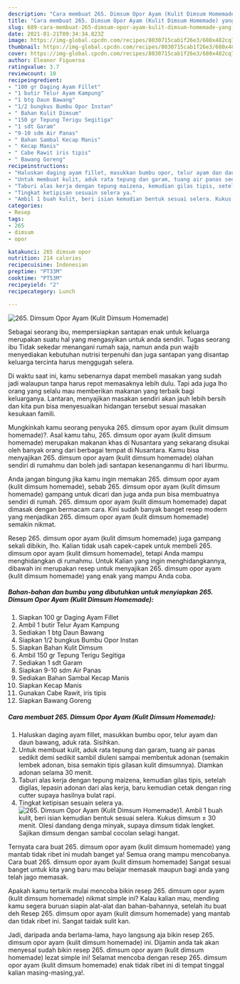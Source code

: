```yaml
---
description: "Cara membuat 265. Dimsum Opor Ayam (Kulit Dimsum Homemade) yang nikmat Untuk Jualan"
title: "Cara membuat 265. Dimsum Opor Ayam (Kulit Dimsum Homemade) yang nikmat Untuk Jualan"
slug: 689-cara-membuat-265-dimsum-opor-ayam-kulit-dimsum-homemade-yang-nikmat-untuk-jualan
date: 2021-01-21T09:34:34.823Z
image: https://img-global.cpcdn.com/recipes/8030715cab1f26e3/680x482cq70/265-dimsum-opor-ayam-kulit-dimsum-homemade-foto-resep-utama.jpg
thumbnail: https://img-global.cpcdn.com/recipes/8030715cab1f26e3/680x482cq70/265-dimsum-opor-ayam-kulit-dimsum-homemade-foto-resep-utama.jpg
cover: https://img-global.cpcdn.com/recipes/8030715cab1f26e3/680x482cq70/265-dimsum-opor-ayam-kulit-dimsum-homemade-foto-resep-utama.jpg
author: Eleanor Figueroa
ratingvalue: 3.7
reviewcount: 10
recipeingredient:
- "100 gr Daging Ayam Fillet"
- "1 butir Telur Ayam Kampung"
- "1 btg Daun Bawang"
- "1/2 bungkus Bumbu Opor Instan"
- " Bahan Kulit Dimsum"
- "150 gr Tepung Terigu Segitiga"
- "1 sdt Garam"
- "9-10 sdm Air Panas"
- " Bahan Sambal Kecap Manis"
- " Kecap Manis"
- " Cabe Rawit iris tipis"
- " Bawang Goreng"
recipeinstructions:
- "Haluskan daging ayam fillet, masukkan bumbu opor, telur ayam dan daun bawang, aduk rata. Sisihkan."
- "Untuk membuat kulit, aduk rata tepung dan garam, tuang air panas sedikit demi sedikit sambil diuleni sampai membentuk adonan (semakin lembek adonan, bisa semakin tipis gilasan kulit dimsumnya). Diamkan adonan selama 30 menit."
- "Taburi alas kerja dengan tepung maizena, kemudian gilas tipis, setelah digilas, lepasin adonan dari alas kerja, baru kemudian cetak dengan ring cutter supaya hasilnya bulat rapi."
- "Tingkat ketipisan sesuain selera ya."
- "Ambil 1 buah kulit, beri isian kemudian bentuk sesuai selera. Kukus dimsum ± 30 menit. Olesi dandang denga minyak, supaya dimsum tidak lengket. Sajikan dimsum dengan sambal cocolan selagi hangat."
categories:
- Resep
tags:
- 265
- dimsum
- opor

katakunci: 265 dimsum opor 
nutrition: 214 calories
recipecuisine: Indonesian
preptime: "PT33M"
cooktime: "PT53M"
recipeyield: "2"
recipecategory: Lunch

---
```



![265. Dimsum Opor Ayam (Kulit Dimsum Homemade)](https://img-global.cpcdn.com/recipes/8030715cab1f26e3/680x482cq70/265-dimsum-opor-ayam-kulit-dimsum-homemade-foto-resep-utama.jpg)

Sebagai seorang ibu, mempersiapkan santapan enak untuk keluarga merupakan suatu hal yang mengasyikan untuk anda sendiri. Tugas seorang ibu Tidak sekedar menangani rumah saja, namun anda pun wajib menyediakan kebutuhan nutrisi terpenuhi dan juga santapan yang disantap keluarga tercinta harus menggugah selera.

Di waktu  saat ini, kamu sebenarnya dapat membeli masakan yang sudah jadi walaupun tanpa harus repot memasaknya lebih dulu. Tapi ada juga lho orang yang selalu mau memberikan makanan yang terbaik bagi keluarganya. Lantaran, menyajikan masakan sendiri akan jauh lebih bersih dan kita pun bisa menyesuaikan hidangan tersebut sesuai masakan kesukaan famili. 



Mungkinkah kamu seorang penyuka 265. dimsum opor ayam (kulit dimsum homemade)?. Asal kamu tahu, 265. dimsum opor ayam (kulit dimsum homemade) merupakan makanan khas di Nusantara yang sekarang disukai oleh banyak orang dari berbagai tempat di Nusantara. Kamu bisa menyajikan 265. dimsum opor ayam (kulit dimsum homemade) olahan sendiri di rumahmu dan boleh jadi santapan kesenanganmu di hari liburmu.

Anda jangan bingung jika kamu ingin memakan 265. dimsum opor ayam (kulit dimsum homemade), sebab 265. dimsum opor ayam (kulit dimsum homemade) gampang untuk dicari dan juga anda pun bisa membuatnya sendiri di rumah. 265. dimsum opor ayam (kulit dimsum homemade) dapat dimasak dengan bermacam cara. Kini sudah banyak banget resep modern yang menjadikan 265. dimsum opor ayam (kulit dimsum homemade) semakin nikmat.

Resep 265. dimsum opor ayam (kulit dimsum homemade) juga gampang sekali dibikin, lho. Kalian tidak usah capek-capek untuk membeli 265. dimsum opor ayam (kulit dimsum homemade), tetapi Anda mampu menghidangkan di rumahmu. Untuk Kalian yang ingin menghidangkannya, dibawah ini merupakan resep untuk menyajikan 265. dimsum opor ayam (kulit dimsum homemade) yang enak yang mampu Anda coba.

<!--inarticleads1-->

##### Bahan-bahan dan bumbu yang dibutuhkan untuk menyiapkan 265. Dimsum Opor Ayam (Kulit Dimsum Homemade):

1. Siapkan 100 gr Daging Ayam Fillet
1. Ambil 1 butir Telur Ayam Kampung
1. Sediakan 1 btg Daun Bawang
1. Siapkan 1/2 bungkus Bumbu Opor Instan
1. Siapkan  Bahan Kulit Dimsum
1. Ambil 150 gr Tepung Terigu Segitiga
1. Sediakan 1 sdt Garam
1. Siapkan 9-10 sdm Air Panas
1. Sediakan  Bahan Sambal Kecap Manis
1. Siapkan  Kecap Manis
1. Gunakan  Cabe Rawit, iris tipis
1. Siapkan  Bawang Goreng




<!--inarticleads2-->

##### Cara membuat 265. Dimsum Opor Ayam (Kulit Dimsum Homemade):

1. Haluskan daging ayam fillet, masukkan bumbu opor, telur ayam dan daun bawang, aduk rata. Sisihkan.
1. Untuk membuat kulit, aduk rata tepung dan garam, tuang air panas sedikit demi sedikit sambil diuleni sampai membentuk adonan (semakin lembek adonan, bisa semakin tipis gilasan kulit dimsumnya). Diamkan adonan selama 30 menit.
1. Taburi alas kerja dengan tepung maizena, kemudian gilas tipis, setelah digilas, lepasin adonan dari alas kerja, baru kemudian cetak dengan ring cutter supaya hasilnya bulat rapi.
1. Tingkat ketipisan sesuain selera ya.
<img src="//assets-global.cpcdn.com/assets/icons/button_play-2c75c40dde080a61004c1f40b05d8f140eaff45d7e9e6481dc71c63d2e7c4909.png" alt="265. Dimsum Opor Ayam (Kulit Dimsum Homemade)">1. Ambil 1 buah kulit, beri isian kemudian bentuk sesuai selera. Kukus dimsum ± 30 menit. Olesi dandang denga minyak, supaya dimsum tidak lengket. Sajikan dimsum dengan sambal cocolan selagi hangat.




Ternyata cara buat 265. dimsum opor ayam (kulit dimsum homemade) yang mantab tidak ribet ini mudah banget ya! Semua orang mampu mencobanya. Cara buat 265. dimsum opor ayam (kulit dimsum homemade) Sangat sesuai banget untuk kita yang baru mau belajar memasak maupun bagi anda yang telah jago memasak.

Apakah kamu tertarik mulai mencoba bikin resep 265. dimsum opor ayam (kulit dimsum homemade) nikmat simple ini? Kalau kalian mau, mending kamu segera buruan siapin alat-alat dan bahan-bahannya, setelah itu buat deh Resep 265. dimsum opor ayam (kulit dimsum homemade) yang mantab dan tidak ribet ini. Sangat taidak sulit kan. 

Jadi, daripada anda berlama-lama, hayo langsung aja bikin resep 265. dimsum opor ayam (kulit dimsum homemade) ini. Dijamin anda tak akan menyesal sudah bikin resep 265. dimsum opor ayam (kulit dimsum homemade) lezat simple ini! Selamat mencoba dengan resep 265. dimsum opor ayam (kulit dimsum homemade) enak tidak ribet ini di tempat tinggal kalian masing-masing,ya!.

